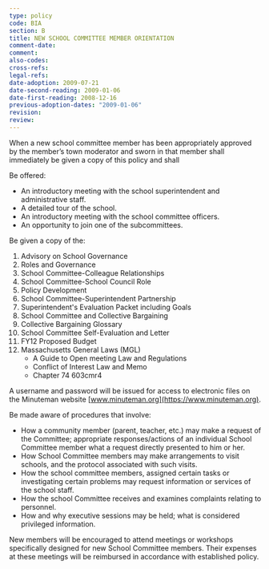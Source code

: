 ```yaml
---
type: policy
code: BIA
section: B
title: NEW SCHOOL COMMITTEE MEMBER ORIENTATION
comment-date:
comment:
also-codes:
cross-refs:
legal-refs:
date-adoption: 2009-07-21
date-second-reading: 2009-01-06
date-first-reading: 2008-12-16
previous-adoption-dates: "2009-01-06"
revision: 
review: 
---
```


When a new school committee member has been appropriately approved by the member’s town
moderator and sworn in that member shall immediately be given a copy of this policy and shall

Be offered:
  * An introductory meeting with the school superintendent and administrative staff.  
  * A detailed tour of the school.  
  * An introductory meeting with the school committee officers.  
  * An opportunity to join one of the subcommittees.  

Be given a copy of the:

  1. Advisory on School Governance  
  2. Roles and Governance  
  3. School Committee-Colleague Relationships  
  4. School Committee-School Council Role  
  5. Policy Development  
  6. School Committee-Superintendent Partnership  
  7. Superintendent's Evaluation Packet including Goals  
  8. School Committee and Collective Bargaining  
  9. Collective Bargaining Glossary  
  10. School Committee Self-Evaluation and Letter  
  11. FY12 Proposed Budget  
  12. Massachusetts General Laws (MGL)   
       * A Guide to Open meeting Law and Regulations  
       * Conflict of Interest Law and Memo  
       * Chapter 74 603cmr4
   
A username and password will be issued for access to electronic files on the Minuteman website [www.minuteman.org](https://www.minuteman.org). 

Be made aware of procedures that involve:

* How a community member (parent, teacher, etc.) may make a request of the Committee; appropriate responses/actions of an individual School Committee member what a request directly presented to him or her.
* How School Committee members may make arrangements to visit schools, and the protocol associated with such visits.
* How the school committee members, assigned certain tasks or investigating certain problems may request information or services of the school staff.
* How the school Committee receives and examines complaints relating to personnel.
* How and why executive sessions may be held; what is considered privileged information.

New members will be encouraged to attend meetings or workshops specifically designed for new
School Committee members. Their expenses at these meetings will be reimbursed in accordance
with established policy. 

